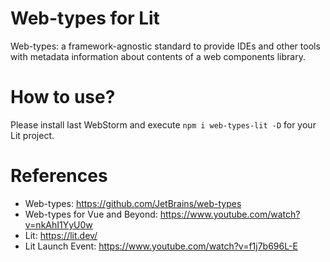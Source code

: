 Web-types for Lit
================

Web-types: a framework-agnostic standard to provide IDEs and other tools with metadata information about contents of a web components library.

# How to use?

Please install last WebStorm and execute `npm i web-types-lit -D` for your Lit project.

# References

* Web-types: https://github.com/JetBrains/web-types
* Web-types for Vue and Beyond: https://www.youtube.com/watch?v=nkAhI1YyU0w
* Lit: https://lit.dev/
* Lit Launch Event: https://www.youtube.com/watch?v=f1j7b696L-E
